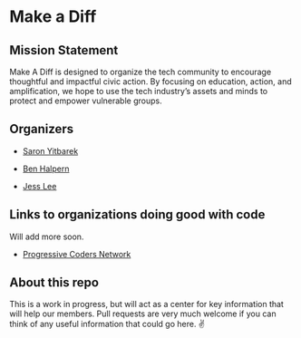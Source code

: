 # Make a Diff

## Mission Statement

Make A Diff is designed to organize the tech community to encourage thoughtful and impactful civic action. By focusing on education, action, and amplification, we hope to use the tech industry’s assets and minds to protect and empower vulnerable groups.

## Organizers

- [Saron Yitbarek](https://github.com/sarony)

- [Ben Halpern](https://github.com/benhalpern)

- [Jess Lee](https://github.com/jessleenyc)

## Links to organizations doing good with code
Will add more soon.
- [Progressive Coders Network](http://www.progcode.co/)

## About this repo
This is a work in progress, but will act as a center for key information that will help our members. Pull requests are very much welcome if you can think of any useful information that could go here. ✌️
